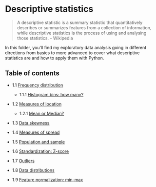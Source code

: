 # Descriptive statistics

> A descriptive statistic is a summary statistic that quantitatively describes or summarizes features from a collection of information, while descriptive statistics is the process of using and analysing those statistics. - Wikipedia

In this folder, you'll find my exploratory data analysis going in different directions from basics to more advanced to cover what descriptive statistics are and how to apply them with Python.

## Table of contents

- 1.1 [Frequency distribution](./1_1_0_frequency_distribution.ipynb)

  - 1.1.1 [Histogram bins: how many?](./1_1_1_histogram_bins.ipynb)

- 1.2 [Measures of location](./1_2_0_measures_of_location.ipynb)

  - 1.2.1 [Mean or Median?](./1_2_1_mean_or_median.ipynb)

- 1.3 [Data skewness](1_3_data_skewness.ipynb/)

- 1.4 [Measures of spread](./1_4_measures_of_spread.ipynb)

- 1.5 [Population and sample](./1_5_population_and_sample.ipynb)

- 1.6 [Standardization: Z-score](./1_6_0_standardization_z_score.ipynb)

- 1.7 [Outliers](./1_7_0_outliers.ipynb)

- 1.8 [Data distributions](./1_8_0_data_distributions.ipynb)

- 1.9 [Feature normalization: min-max](./1_9_0_normalization_minmax.ipynb)
